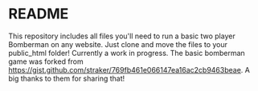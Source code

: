 # README
This repository includes all files you'll need to run a basic two player Bomberman on any website. Just clone and move the files to your public_html folder! Currently a work in progress.
The basic bomberman game was forked from https://gist.github.com/straker/769fb461e066147ea16ac2cb9463beae. A big thanks to them for sharing that!
